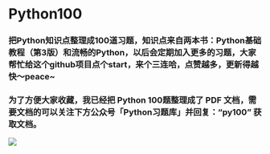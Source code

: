 # Python100
### 把Python知识点整理成100道习题，知识点来自两本书：Python基础教程（第3版）和流畅的Python，以后会定期加入更多的习题，大家帮忙给这个github项目**点个start**，**来个三连**哈，点赞越多，更新得越快～peace~

### 为了方便大家收藏，我已经把 Python 100题整理成了 PDF 文档，需要文档的可以关注下方公众号「Python习题库」并回复：“py100” 获取文档。

![](http://blog.pyzhishiquan.com/img/20200808204043.jpg)





